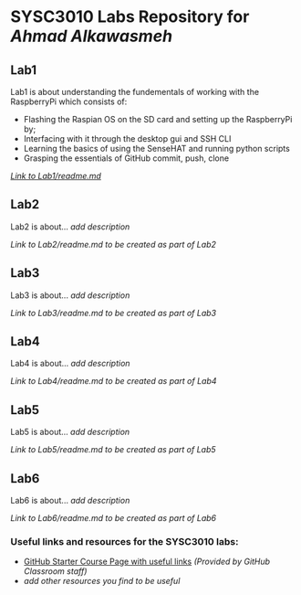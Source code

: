 # SYSC3010 Labs Repository for *Ahmad Alkawasmeh*
## Lab1
Lab1 is about understanding the fundementals of working with the RaspberryPi which consists of: 
 - Flashing the Raspian OS on the SD card and setting up the RaspberryPi by;
 - Interfacing with it through the desktop gui and SSH CLI
 - Learning the basics of using the SenseHAT and running python scripts
 - Grasping the essentials of GitHub commit, push, clone 

[*Link to Lab1/readme.md*](https://github.com/SYSC3010-W24/sysc3010-labs-ahmadalkawasmeh/tree/main/Lab1#readme)

## Lab2 
Lab2 is about... *add description*

*Link to Lab2/readme.md to be created as part of Lab2*

## Lab3 
Lab3 is about... *add description*

*Link to Lab3/readme.md to be created as part of Lab3*

## Lab4
Lab4 is about... *add description*

*Link to Lab4/readme.md to be created as part of Lab4*

## Lab5
Lab5 is about... *add description*

*Link to Lab5/readme.md to be created as part of Lab5*

## Lab6
Lab6 is about... *add description*

*Link to Lab6/readme.md to be created as part of Lab6*

### Useful links and resources for the SYSC3010 labs:
 - [GitHub Starter Course Page with useful links](GitHubStarter.md) *(Provided by GitHub Classroom staff)*
 - *add other resources you find to be useful*
